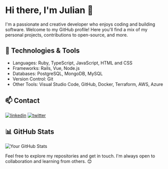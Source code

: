 # Hi there, I'm Julian 👋

I'm a passionate and creative developer who enjoys coding and building software. Welcome to my GitHub profile! Here you'll find a mix of my personal projects, contributions to open-source, and more.

## 🔧 Technologies & Tools

- Languages: Ruby, TypeScript, JavaScript, HTML and CSS
- Frameworks: Rails, Vue, Node.js
- Databases: PostgreSQL, MongoDB, MySQL
- Version Control: Git
- Other Tools: Visual Studio Code, GitHub, Docker, Terraform, AWS, Azure

## 📫 Contact

[![linkedin](https://img.shields.io/badge/linkedin-0A66C2?style=for-the-badge&logo=linkedin&logoColor=white)](https://www.linkedin.com/in/julian-a-141088a1/)
[![twitter](https://img.shields.io/badge/twitter-1DA1F2?style=for-the-badge&logo=twitter&logoColor=white)](https://twitter.com/ja_mmnn)

## 📊 GitHub Stats

![Your GitHub Stats](https://github-readme-stats.vercel.app/api?username=julianammann&show_icons=true)

Feel free to explore my repositories and get in touch. I'm always open to collaboration and learning from others. 😊
